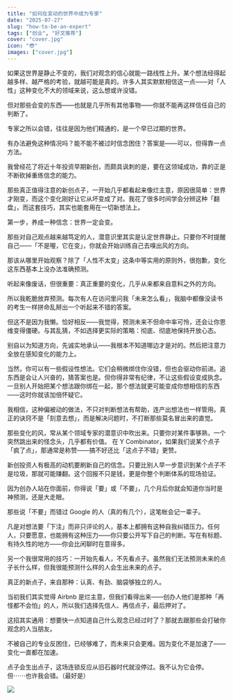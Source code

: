 ```yaml
---
title: "如何在变动的世界中成为专家"
date: "2025-07-27"
slug: "how-to-be-an-expert"
tags: ["创业", "好文推荐"]
cover: "cover.jpg"
icon: "😎"
images: ["cover.jpg"]
---
```

如果这世界是静止不变的，我们对观念的信心就能一路线性上升。某个想法经得起越多样、越严格的考验，就越可能是真的。许多人其实默默相信这一点——对「人性」这种变化不大的领域来说，这么想或许没错。



但对那些会变的东西——也就是几乎所有其他事物——你就不能再这样信任自己的判断了。



专家之所以会错，往往是因为他们精通的，是一个早已过期的世界。



有办法避免这种情况吗？能不能不被过时信念困住？答案是——可以，但得靠一点方法。



我曾经花了将近十年投资早期新创，而颇具讽刺的是，要在这领域成功，靠的正是不断砍掉重练信念的能力。



那些真正值得注意的新创点子，一开始几乎都看起来像烂主意，原因很简单：世界才刚变，而这个变化刚好让它从坏变成了对。我花了很多时间学会分辨这种「翻盘」，而这套技巧，其实也能套用在一切新想法上。



第一步，养成一种信念：世界一定会变。



那些对自己观点越来越笃定的人，潜意识里其实是认定世界静止。只要你不时提醒自己——「不是喔，它在变」，你就会开始训练自己去嗅出风的方向。



那该从哪里开始观察？除了「人性不太变」这条中等实用的原则外，很抱歉，变化这东西基本上没办法准确预测。



听起来像废话，但很重要：真正重要的变化，几乎从来都来自意料之外的方向。



所以我乾脆放弃预测。每次有人在访问里问我「未来怎么看」，我脑中都像没读书的考生一样拼命乱掰出一个听起来不错的答案。



但这不是因为我懒。恰好相反——我觉得，预测未来不但命中率可怜，还会让你思维变得僵硬。与其乱猜，不如选择更实际的策略：彻底、彻底地保持开放心态。



别自以为知道方向，先诚实地承认——我根本不知道哪边才是对的。然后把注意力全放在感知变化的能力上。



当然，你可以有一些假设性想法。它们会稍微绑住你没错，但也会驱动你前进。追东西是会让人兴奋的，猜答案也是。但你得非常有纪律，不让这些假设变成执念。
一旦别人开始把某个想法跟你绑在一起，那个想法就更可能变成你想相信的东西——这时你就该加倍怀疑它。



我相信，这种偏被动的做法，不只对判断想法有帮助，连产出想法也一样管用。真正的诀窍不是「刻意去想」，而是解决问题时，不打断那些莫名冒出来的直觉。



那些变化的风，常从某个领域专家的潜意识中吹出来。只要你对某件事够熟，一个突然跳出来的怪念头，几乎都有价值。
在 Y Combinator，如果我们说某个点子「疯了点」，那通常是称赞——搞不好还比「这点子不错」更赞。



新创投资人有极高的动机要刷新自己的信念。只要比别人早一步意识到某个点子不是垃圾，那就可能赚翻。这个回报不只是钱，更是你整个判断体系的现场验证。



因为创办人站在你面前，你得说「要」或「不要」，几个月后你就会知道你当时是神预测，还是大走眼。



那些说「不要」而错过 Google 的人（真的有几个），这笔帐会记一辈子。



凡是对想法要「下注」而非只评论的人，基本上都拥有这种自我纠错压力。任何人，只要愿意，也能拥有这种压力——你只要公开写下自己的判断。写在有标题、有持久性的地方——你会比闲聊时在意得多。



另一个我很常用的技巧：一开始先看人，不先看点子。虽然我们无法预测未来的点子长什么样，但我很能预测什么样的人会生出未来的点子。



真正的新点子，来自那种：认真、有劲、脑袋够独立的人。



当初我们其实觉得 Airbnb 是烂主意，但我们看得出来——创办人他们是那种「再怪都不会怕」的人，所以我们选择先信人、再信点子，最后押对了。



这招其实通用：想要快一点知道自己什么观念已经过时了？那就去跟那些会打破你观念的人当朋友。



不被自己的专业反困住，已经够难了，而未来只会更难。因为变化不是加速了——变化一直都在加速。



点子会生出点子，这场连锁反应从旧石器时代就没停过。我不认为它会停。
但⋯⋯也许我会错。（最好是）




![](https://prod-files-secure.s3.us-west-2.amazonaws.com/112d0858-5090-4d34-a606-b75eb8d65fd2/46476355-9cf3-4e99-9b7a-3531bc426380/1000202064.png?X-Amz-Algorithm=AWS4-HMAC-SHA256&X-Amz-Content-Sha256=UNSIGNED-PAYLOAD&X-Amz-Credential=ASIAZI2LB466TTQLXXU4%2F20250823%2Fus-west-2%2Fs3%2Faws4_request&X-Amz-Date=20250823T005955Z&X-Amz-Expires=3600&X-Amz-Security-Token=IQoJb3JpZ2luX2VjEMn%2F%2F%2F%2F%2F%2F%2F%2F%2F%2FwEaCXVzLXdlc3QtMiJGMEQCIClVz%2FB4CRcsHYt8vXX9XiWTSN2on%2Fk0%2BMULPCaskDZUAiBLqFutMcmvS1f%2F9WR9Q0aDdWEO7mmHsNE8LbgCDLPiCyr%2FAwgiEAAaDDYzNzQyMzE4MzgwNSIMttae0qwmdOyijV41KtwDap%2FzBzoiUZWblB6HyJDRgXmi30797SqO1zs7IYYF9z2WRFmXC3l4Lvat6O4uYL4PO3dFYyqkPScj4Q6%2FuygaJ8c%2FadhdzxLVLG0uVD2UQqOeXPHA7T1pU7VGaNvJ7iSwl8P70svp0C4WrMapGqQk4p0K9isqpVImTEZVI2r3od2emrR2EX8OEwz%2BXX7hQinw%2F0wk0ty1R8BcIEUmJ68isCQpcxSAdxVwfdkZaWmp8kUHiBovioE1NQg%2B5s509mLadGWKXVuIyOcc%2B%2BZ1Wgf4A3d%2F9juAVTmznvLMGfGiWjbh1SfnDmIBl%2BEHa%2Fy69zG%2BHp%2FsUABhZ3MZvvi1tSiKXDXPEfITKZ8f3Lri4M%2B%2F1a6LbM8wk4E%2FhRzWHr3SyX12oC5EcozfwKn9EZOzg2FEktyYgy2PznyP3wWxlnuNJqKQUahvghIGFjp6bJNqmcELMl%2FnIgMffm9HMnu9U0Oo1rTlLgt3lXm2CuGYxQ7UvjbX3MREyxIkVymJuvb%2FJQSp3wuQdI%2FbopYngrmHzdw7G8%2FJWht1qGpRulDbgsAwj6UWeQM1jvqAgzd5XFOF2SfeKYQ77OoVBFWlBzdgIWoXLF7ozHYcW%2Bm9VoDUzzXzJjlfPxWCrRbdmiKQZyYw0JykxQY6pgHVo3xUJtT4Dn0NpPgHyURnI%2Fa9pGdtlvV7lnm0kG5PyYgjuvedvkHTgVUR96RhC03Pbp3KxKN1W9nTDR%2FDTRefInjCh8Jg2nDSgc%2FYyYQqgkhj0LTDTeScGzBCt%2Fek86F5VDXsLcRwNQLEmsQwFG%2F%2FK4S%2B4EMqKYrZEHyXT1FkRKSxtXgCIH7WZwVgwdxuEsQBtalXmOqaTQFkWb%2BCv6j9XDbF48PU&X-Amz-Signature=d60869e46fbd6f9286d88a887d756c5a5963e2bf659afe1d7a8416a8b494b722&X-Amz-SignedHeaders=host&x-amz-checksum-mode=ENABLED&x-id=GetObject)

